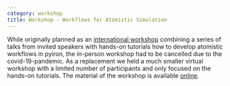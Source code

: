 ```yaml
---
category: workshop
title: Workshop - Workflows for Atomistic Simulation
---
```

While originally planned as an [international workshop](http://potentials.rub.de/) combining a series of talks from invited speakers with hands-on tutorials how to develop atomistic workflows in pyiron, the in-person workshop had to be cancelled due to the covid-19-pandemic. As a replacement we held a much smaller virtual workshop with a limited number of participants and only focused on the hands-on tutorials. The material of the workshop is available [online](https://pyiron.org/pyiron-virtual-workshop-2020/README.html).
